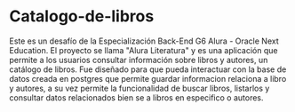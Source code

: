 # Catalogo-de-libros
Este es un desafío de la Especialización Back-End G6 Alura - Oracle Next Education. El proyecto se llama "Alura Literatura" y es una aplicación que permite a los usuarios consultar información sobre libros y autores, un catálogo de libros.
Fue diseñado para que pueda interactuar con la base de datos creada en postgres que permite guardar informacion relaciona a libro y autores, a su vez permite la funcionalidad de buscar libros, listarlos y consultar datos relacionados bien se a libros en especifico o autores.
